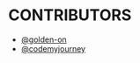 # CONTRIBUTORS
- [@golden-on](https://github.com/golden-on)
- [@codemyjourney](https://github.com/codemyjourney)
